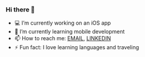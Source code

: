 ### Hi there 👋

<!--
**tyler-pruitt/tyler-pruitt** is a ✨ _special_ ✨ repository because its `README.md` (this file) appears on your GitHub profile.

Here are some ideas to get you started:

- 🌱 I’m currently learning ...
- 👯 I’m looking to collaborate on ...
- 🤔 I’m looking for help with ...
- 💬 Ask me about ...
- 😄 Pronouns: ...
-->
- 💻 I’m currently working on an iOS app
- 🌱 I’m currently learning mobile development
- 📫 How to reach me: [EMAIL](mailto:tylerpruitt@ucsb.edu), [LINKEDIN](https://www.linkedin.com/in/tylerpruitt01/)
- ⚡ Fun fact: I love learning languages and traveling
